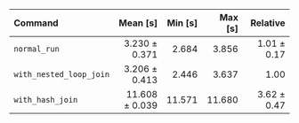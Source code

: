 | Command | Mean [s] | Min [s] | Max [s] | Relative |
|:---|---:|---:|---:|---:|
| `normal_run` | 3.230 ± 0.371 | 2.684 | 3.856 | 1.01 ± 0.17 |
| `with_nested_loop_join` | 3.206 ± 0.413 | 2.446 | 3.637 | 1.00 |
| `with_hash_join` | 11.608 ± 0.039 | 11.571 | 11.680 | 3.62 ± 0.47 |
